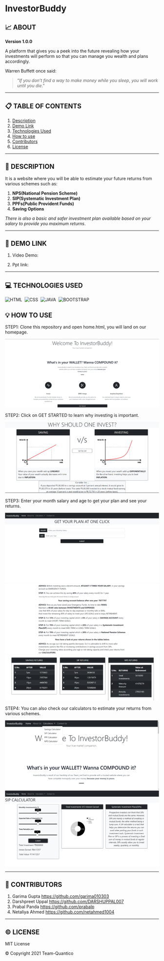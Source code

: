 #  InvestorBuddy

## :chart_with_upwards_trend: ABOUT

**Version 1.0.0**

A platform that gives you a peek into the future revealing how your investments will perform so that you can manage you 
wealth and plans accordingly.

Warren Buffett once said:

>“*If you don’t find a way to make money while you sleep*,
>*you will work until you die*.”

---

## :clipboard: TABLE OF CONTENTS

1. [Description](#description)
2. [Demo Link](#demo-link)
3. [Technologies Used](#tech-used)
4. [How to use](#how-to-use)
5. [Contributors](#contributors)
6. [License](#license)

---
<a name="description"></a>
## :page_with_curl: DESCRIPTION

It is a website where you will be able to estimate your future returns from various schemes such as:

1. **NPS(National Pension Scheme)**
2. **SIP(Systematic Investment Plan)**
3. **PPFs(Public Provident Funds)**
4. **Saving Options**

*There is also a basic and safer investment plan available based on your salary to provide you maximum returns*.

---
<a name="demo-link"></a>
## :paperclip: DEMO LINK

1. Video Demo:

2. Ppt link:

---
<a name="tech-used"></a>
##  :computer: TECHNOLOGIES USED

![HTML](https://img.shields.io/badge/html5%20-%23E34F26.svg?&style=for-the-badge&logo=html5&logoColor=white)&nbsp;
![CSS](https://img.shields.io/badge/css3%20-%231572B6.svg?&style=for-the-badge&logo=css3&logoColor=white)&nbsp;
![JAVA](https://img.shields.io/badge/javascript%20-%231572B6.svg?&style=for-the-badge&logo=javascript&logoColor=white)&nbsp;
![BOOTSTRAP](https://img.shields.io/badge/bootstrap%20-%231572B6.svg?&style=for-the-badge&logo=bootstrap&logoColor=white)&nbsp;
<br>

<a name="how-to-use"></a>
## :bulb: HOW TO USE

STEP1: Clone this repository and open home.html, you will land on our homepage.

![alt text](https://github.com/Team-Quantico/InvestorBuddy/blob/main/1.png)

STEP2: Click on GET STARTED to learn why investing is important.

![alt text](https://github.com/Team-Quantico/InvestorBuddy/blob/main/2.png)

STEP3: Enter your month salary and age to get your plan and see your returns.

![alt text](https://github.com/Team-Quantico/InvestorBuddy/blob/main/3.png) 
![alt text](https://github.com/Team-Quantico/InvestorBuddy/blob/main/4.png)
![alt text](https://github.com/Team-Quantico/InvestorBuddy/blob/main/5.png)

STEP4: You can also check our calculators to estimate your returns from various schemes.

![alt text](https://github.com/Team-Quantico/InvestorBuddy/blob/main/6.png)
![alt text](https://github.com/Team-Quantico/InvestorBuddy/blob/main/7.png)


---
<a name="contributors"></a>

## :raising_hand: CONTRIBUTORS

1. Garima Gupta https://github.com/garima010303
2. Darshpreet Uppal https://github.com/DARSHUPPAL007
3. Prabal Panda https://github.com/prabalp
4. Netaliya Ahmed https://github.com/netahmed1004

---

<a name="license"></a>
##  :copyright: LICENSE

MIT License

:copyright: Copyright 2021 Team-Quantico

